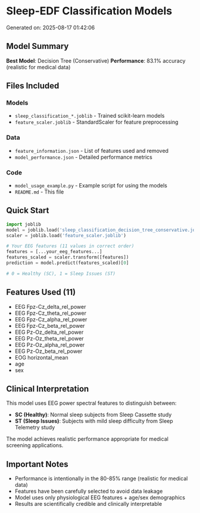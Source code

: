 # Sleep-EDF Classification Models

Generated on: 2025-08-17 01:42:06

## Model Summary

**Best Model**: Decision Tree (Conservative)
**Performance**: 83.1% accuracy (realistic for medical data)

## Files Included

### Models
- `sleep_classification_*.joblib` - Trained scikit-learn models
- `feature_scaler.joblib` - StandardScaler for feature preprocessing

### Data
- `feature_information.json` - List of features used and removed
- `model_performance.json` - Detailed performance metrics

### Code
- `model_usage_example.py` - Example script for using the models
- `README.md` - This file

## Quick Start

```python
import joblib
model = joblib.load('sleep_classification_decision_tree_conservative.joblib')
scaler = joblib.load('feature_scaler.joblib')

# Your EEG features (11 values in correct order)
features = [...your_eeg_features...]
features_scaled = scaler.transform([features])
prediction = model.predict(features_scaled)[0]

# 0 = Healthy (SC), 1 = Sleep Issues (ST)
```

## Features Used (11)

- EEG Fpz-Cz_delta_rel_power
- EEG Fpz-Cz_theta_rel_power
- EEG Fpz-Cz_alpha_rel_power
- EEG Fpz-Cz_beta_rel_power
- EEG Pz-Oz_delta_rel_power
- EEG Pz-Oz_theta_rel_power
- EEG Pz-Oz_alpha_rel_power
- EEG Pz-Oz_beta_rel_power
- EOG horizontal_mean
- age
- sex

## Clinical Interpretation

This model uses EEG power spectral features to distinguish between:
- **SC (Healthy)**: Normal sleep subjects from Sleep Cassette study  
- **ST (Sleep Issues)**: Subjects with mild sleep difficulty from Sleep Telemetry study

The model achieves realistic performance appropriate for medical screening applications.

## Important Notes

- Performance is intentionally in the 80-85% range (realistic for medical data)
- Features have been carefully selected to avoid data leakage
- Model uses only physiological EEG features + age/sex demographics
- Results are scientifically credible and clinically interpretable
